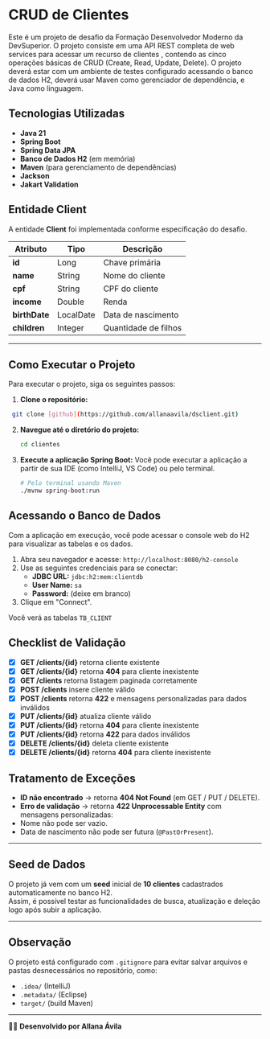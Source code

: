 # CRUD de Clientes

Este é um projeto de desafio da Formação Desenvolvedor Moderno da DevSuperior. O projeto consiste em uma API REST completa de web services para acessar um recurso de clientes , contendo as cinco operações básicas de CRUD (Create, Read, Update, Delete).
O projeto deverá estar com um ambiente de testes configurado acessando o banco de dados H2, deverá usar Maven como gerenciador de dependência, e Java como linguagem.

## Tecnologias Utilizadas

- **Java 21**
- **Spring Boot**
- **Spring Data JPA**
- **Banco de Dados H2** (em memória)
- **Maven** (para gerenciamento de dependências)
- **Jackson**
- **Jakart Validation**

## Entidade Client
A entidade **Client** foi implementada conforme especificação do desafio.  

| Atributo    | Tipo      | Descrição             |
|-------------|-----------|-----------------------|
| **id**      | Long      | Chave primária        |
| **name**    | String    | Nome do cliente       |
| **cpf**     | String    | CPF do cliente        |
| **income**  | Double    | Renda                 |
| **birthDate** | LocalDate | Data de nascimento   |
| **children** | Integer   | Quantidade de filhos  |

---
  
## Como Executar o Projeto
Para executar o projeto, siga os seguintes passos:
1.  **Clone o repositório:**
   ```bash
    git clone [github](https://github.com/allanaavila/dsclient.git)
   ```
2.  **Navegue até o diretório do projeto:**
    ```bash
    cd clientes
    ```
3.  **Execute a aplicação Spring Boot:**
    Você pode executar a aplicação a partir de sua IDE (como IntelliJ, VS Code) ou pelo terminal.

    ```bash
    # Pelo terminal usando Maven
    ./mvnw spring-boot:run
    ```
## Acessando o Banco de Dados

Com a aplicação em execução, você pode acessar o console web do H2 para visualizar as tabelas e os dados.

1.  Abra seu navegador e acesse: `http://localhost:8080/h2-console`
2.  Use as seguintes credenciais para se conectar:
    - **JDBC URL:** `jdbc:h2:mem:clientdb`
    - **User Name:** `sa`
    - **Password:** (deixe em branco)
3.  Clique em "Connect".

   Você verá as tabelas `TB_CLIENT`

## Checklist de Validação

- [x] **GET /clients/{id}** retorna cliente existente  
- [x] **GET /clients/{id}** retorna **404** para cliente inexistente  
- [x] **GET /clients** retorna listagem paginada corretamente  
- [x] **POST /clients** insere cliente válido  
- [x] **POST /clients** retorna **422** e mensagens personalizadas para dados inválidos  
- [x] **PUT /clients/{id}** atualiza cliente válido  
- [x] **PUT /clients/{id}** retorna **404** para cliente inexistente  
- [x] **PUT /clients/{id}** retorna **422** para dados inválidos  
- [x] **DELETE /clients/{id}** deleta cliente existente  
- [x] **DELETE /clients/{id}** retorna **404** para cliente inexistente  

## Tratamento de Exceções

- **ID não encontrado** → retorna **404 Not Found** (em GET / PUT / DELETE).  
- **Erro de validação** → retorna **422 Unprocessable Entity** com mensagens personalizadas:  
- Nome não pode ser vazio.  
- Data de nascimento não pode ser futura (`@PastOrPresent`).  

---

## Seed de Dados

O projeto já vem com um **seed** inicial de **10 clientes** cadastrados automaticamente no banco H2.  
Assim, é possível testar as funcionalidades de busca, atualização e deleção logo após subir a aplicação.

---

## Observação

O projeto está configurado com `.gitignore` para evitar salvar arquivos e pastas desnecessários no repositório, como:  
- `.idea/` (IntelliJ)  
- `.metadata/` (Eclipse)  
- `target/` (build Maven)  

---


👩‍💻 **Desenvolvido por Allana Ávila**
   
